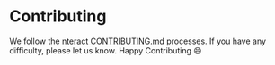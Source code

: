 # Contributing

We follow the [nteract CONTRIBUTING.md](https://raw.githubusercontent.com/nteract/nteract/main/CONTRIBUTING.md) processes. If you
have any difficulty, please let us know. Happy Contributing :smile:

